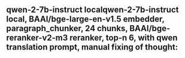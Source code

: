 ## qwen-2-7b-instruct localqwen-2-7b-instruct local, BAAI/bge-large-en-v1.5 embedder, paragraph_chunker, 24 chunks, BAAI/bge-reranker-v2-m3 reranker, top-n 6, with qwen translation prompt, manual fixing of thought:

